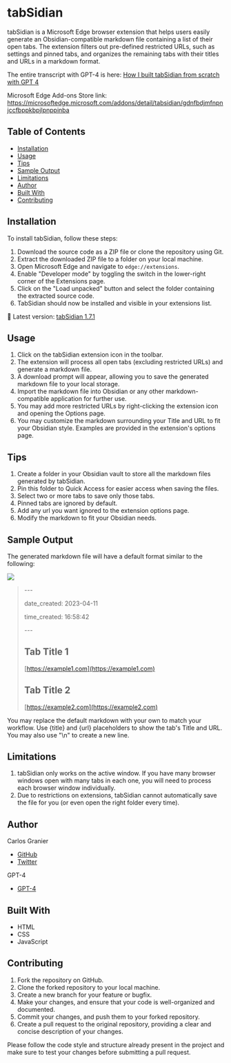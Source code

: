 # tabSidian

tabSidian is a Microsoft Edge browser extension that helps users easily generate an Obsidian-compatible markdown file containing a list of their open tabs. The extension filters out pre-defined restricted URLs, such as settings and pinned tabs, and organizes the remaining tabs with their titles and URLs in a markdown format.

The entire transcript with GPT-4 is here: [How I built tabSidian from scratch with GPT 4](https://github.com/cgranier/tabSidian/wiki/How-I-built-tabSidian-from-scratch-with-GPT-4)

Microsoft Edge Add-ons Store link: https://microsoftedge.microsoft.com/addons/detail/tabsidian/gdnfbdjmfnpnjccfbppkbpjlpnppinba

## Table of Contents

- [Installation](#installation)
- [Usage](#usage)
- [Tips](#tips)
- [Sample Output](#sample-output)
- [Limitations](#limitations)
- [Author](#author)
- [Built With](#built-with)
- [Contributing](#contributing)

## Installation

To install tabSidian, follow these steps:

1. Download the source code as a ZIP file or clone the repository using Git.
2. Extract the downloaded ZIP file to a folder on your local machine.
3. Open Microsoft Edge and navigate to `edge://extensions`.
4. Enable "Developer mode" by toggling the switch in the lower-right corner of the Extensions page.
5. Click on the "Load unpacked" button and select the folder containing the extracted source code.
6. TabSidian should now be installed and visible in your extensions list.

🚀 Latest version: [tabSidian 1.7.1](versions/tabSidian_1.7.1.zip)

## Usage

1. Click on the tabSidian extension icon in the toolbar.
2. The extension will process all open tabs (excluding restricted URLs) and generate a markdown file.
3. A download prompt will appear, allowing you to save the generated markdown file to your local storage.
4. Import the markdown file into Obsidian or any other markdown-compatible application for further use.
5. You may add more restricted URLs by right-clicking the extension icon and opening the Options page.
6. You may customize the markdown surrounding your Title and URL to fit your Obsidian style. Examples are provided in the extension's options page.

## Tips

1. Create a folder in your Obsidian vault to store all the markdown files generated by tabSidian.
2. Pin this folder to Quick Access for easier access when saving the files.
3. Select two or more tabs to save only those tabs.
4. Pinned tabs are ignored by default.
5. Add any url you want ignored to the extension options page.
6. Modify the markdown to fit your Obsidian needs.

## Sample Output

The generated markdown file will have a default format similar to the following:

![](sample-output.png)

> \---
>
> date_created: 2023-04-11
>
> time_created: 16:58:42
>
> \---
>
> ## Tab Title 1
>
> [https://example1.com](https://example1.com)
>
> ## Tab Title 2
>
> [https://example2.com](https://example2.com)

You may replace the default markdown with your own to match your workflow. Use {title} and {url} placeholders to show the tab's Title and URL. You may also use "\n" to create a new line.

## Limitations

1. tabSidian only works on the active window. If you have many browser windows open with many tabs in each one, you will need to process each browser window individually.
2. Due to restrictions on extensions, tabSidian cannot automatically save the file for you (or even open the right folder every time).

## Author

Carlos Granier

- [GitHub](https://github.com/cgranier)
- [Twitter](https://twitter.com/cgranier)

GPT-4

- [GPT-4](https://chat.openai.com/)

## Built With

- HTML
- CSS
- JavaScript

## Contributing

1. Fork the repository on GitHub.
2. Clone the forked repository to your local machine.
3. Create a new branch for your feature or bugfix.
4. Make your changes, and ensure that your code is well-organized and documented.
5. Commit your changes, and push them to your forked repository.
6. Create a pull request to the original repository, providing a clear and concise description of your changes.

Please follow the code style and structure already present in the project and make sure to test your changes before submitting a pull request.
